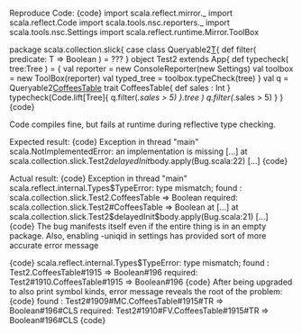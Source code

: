 Reproduce Code:
{code}
import scala.reflect.mirror._
import scala.reflect.Code
import scala.tools.nsc.reporters._
import scala.tools.nsc.Settings
import scala.reflect.runtime.Mirror.ToolBox

package scala.collection.slick{
  case class Queryable2[T](){
    def filter( predicate: T => Boolean ) = ???
  }
  object Test2 extends App{
    def typecheck( tree:Tree ) = {
      val reporter = new ConsoleReporter(new Settings)
      val toolbox = new ToolBox(reporter)
      val typed_tree = toolbox.typeCheck(tree)
    }
    val q = Queryable2[CoffeesTable]()
    trait CoffeesTable{
      def sales : Int
    }
    typecheck(Code.lift[Tree]{ q.filter(_.sales > 5) }.tree )
    q.filter(_.sales > 5)
  }
}
{code}

Code compiles fine, but fails at runtime during reflective type checking.

Expected result:
{code}
Exception in thread "main" scala.NotImplementedError: an implementation is missing
	[...]
	at scala.collection.slick.Test2$delayedInit$body.apply(Bug.scala:22)
	[...]
{code}

Actual result:
{code}
Exception in thread "main" scala.reflect.internal.Types$TypeError: type mismatch;
 found   : scala.collection.slick.Test2.CoffeesTable => Boolean
 required: scala.collection.slick.Test2#CoffeesTable => Boolean	at 	[...]
	at scala.collection.slick.Test2$delayedInit$body.apply(Bug.scala:21)
	[...]
{code}
The bug manifests itself even if the entire thing is in an empty package. Also, enabling -uniqid in settings has provided sort of more accurate error message

{code}
scala.reflect.internal.Types$TypeError: type mismatch;
 found   : Test2.CoffeesTable#1915 => Boolean#196
 required: Test2#1910.CoffeesTable#1915 => Boolean#196
{code}
After being upgraded to also print symbol kinds, error message reveals the root of the problem:
{code}
 found   : Test2#1909#MC.CoffeesTable#1915#TR => Boolean#196#CLS
 required: Test2#1910#FV.CoffeesTable#1915#TR => Boolean#196#CLS
{code}
